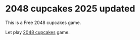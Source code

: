 # 2048 cupcakes 2025 updated
This is a Free 2048 cupcakes game.

Let play [2048 cupcakes](https://cupcakes2048.com/) game.
